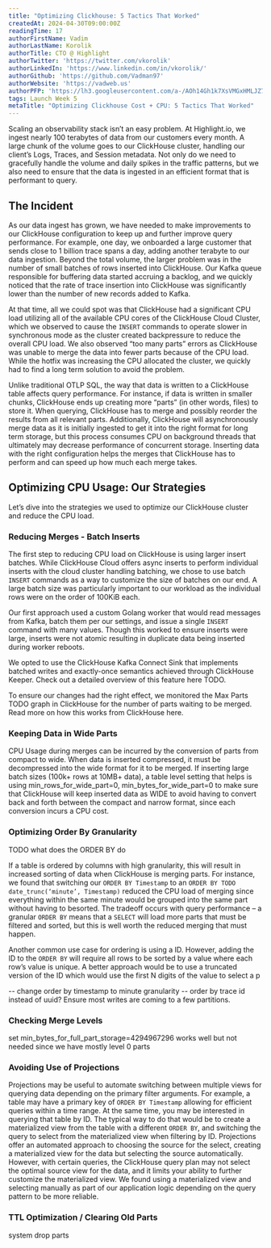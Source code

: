 ```yaml
---
title: "Optimizing Clickhouse: 5 Tactics That Worked"
createdAt: 2024-04-30T09:00:00Z
readingTime: 17
authorFirstName: Vadim
authorLastName: Korolik
authorTitle: CTO @ Highlight
authorTwitter: 'https://twitter.com/vkorolik'
authorLinkedIn: 'https://www.linkedin.com/in/vkorolik/'
authorGithub: 'https://github.com/Vadman97'
authorWebsite: 'https://vadweb.us'
authorPFP: 'https://lh3.googleusercontent.com/a-/AOh14Gh1k7XsVMGxHMLJZ7qesyddqn1y4EKjfbodEYiY=s96-c'
tags: Launch Week 5
metaTitle: "Optimizing Clickhouse Cost + CPU: 5 Tactics That Worked"
---
```


Scaling an observability stack isn’t an easy problem. At Highlight.io, we ingest nearly 100 terabytes of data from our
customers every month. A large chunk of the volume goes to our ClickHouse cluster, handling our client’s Logs, Traces,
and Session metadata. Not only do we need to gracefully handle the volume and daily spikes in the traffic patterns, but
we also need to ensure that the data is ingested in an efficient format that is performant to query.

## The Incident

As our data ingest has grown, we have needed to make improvements to our ClickHouse configuration to keep up and further
improve query performance. For example, one day, we onboarded a large customer that sends close to 1 billion trace spans
a day, adding another terabyte to our data ingestion. Beyond the total volume, the larger problem was in the number of
small batches of rows inserted into ClickHouse. Our Kafka queue responsible for buffering data started accruing a
backlog, and we quickly noticed that the rate of trace insertion into ClickHouse was significantly lower than the number
of new records added to Kafka.

At that time, all we could spot was that ClickHouse had a significant CPU load utilizing all of the available CPU cores
of the ClickHouse Cloud Cluster, which we observed to cause the `INSERT` commands to operate slower in synchronous mode
as the cluster created backpressure to reduce the overall CPU load. We also observed “too many parts” errors as
ClickHouse was unable to merge the data into fewer parts because of the CPU load. While the hotfix was increasing the
CPU allocated the cluster, we quickly had to find a long term solution to avoid the problem.

Unlike traditional OTLP SQL, the way that data is written to a ClickHouse table affects query performance.
For instance, if data is written in smaller chunks, ClickHouse ends up creating more “parts” (in other words, files) to
store it. When querying, ClickHouse has to merge and possibly reorder the results from all relevant parts. Additionally,
ClickHouse will asynchronously merge data as it is initially ingested to get it into the right format for long term
storage, but this process consumes CPU on background threads that ultimately may decrease performance of concurrent
storage. Inserting data with the right configuration helps the merges that ClickHouse has to perform and can speed up
how much each merge takes.

## Optimizing CPU Usage: Our Strategies

Let’s dive into the strategies we used to optimize our ClickHouse cluster and reduce the CPU load.

### Reducing Merges - Batch Inserts

The first step to reducing CPU load on ClickHouse is using larger insert batches. While ClickHouse Cloud offers async
inserts to perform individual inserts with the cloud cluster handling batching, we chose to use batch `INSERT` commands
as
a way to customize the size of batches on our end. A large batch size was particularly important to our workload as the
individual rows were on the order of 100KiB each.

Our first approach used a custom Golang worker that would read messages from Kafka, batch them per our settings, and
issue a single `INSERT` command with many values. Though this worked to ensure inserts were large, inserts were not
atomic
resulting in duplicate data being inserted during worker reboots.

We opted to use the ClickHouse Kafka Connect Sink that implements batched writes and exactly-once semantics achieved
through ClickHouse Keeper. Check out a detailed overview of this feature here TODO.

To ensure our changes had the right effect, we monitored the Max Parts TODO graph in ClickHouse for the number of parts
waiting to be merged. Read more on how this works from ClickHouse here.

### Keeping Data in Wide Parts

CPU Usage during merges can be incurred by the conversion of parts from compact to wide. When data is inserted
compressed, it must be decompressed into the wide format for it to be merged. If inserting large batch sizes (100k+ rows
at 10MB+ data), a table level setting that helps is using min_rows_for_wide_part=0, min_bytes_for_wide_part=0 to make
sure that ClickHouse will keep inserted data as WIDE to avoid having to convert back and forth between the compact and
narrow format, since each conversion incurs a CPU cost.

### Optimizing Order By Granularity

TODO what does the ORDER BY do

If a table is ordered by columns with high granularity, this will result in increased sorting of data when ClickHouse is
merging parts. For instance, we found that switching our `ORDER BY Timestamp` to an `ORDER BY TODO date_trunc(‘minute’,
Timestamp)` reduced the CPU load of merging since everything within the same minute would be grouped into the same part
without having to besorted. The tradeoff occurs with query performance – a granular `ORDER BY` means that a `SELECT`
will
load more parts that must be filtered and sorted, but this is well worth the reduced merging that must happen.

Another common use case for ordering is using a ID. However, adding the ID to the `ORDER BY` will require all rows to be
sorted by a value where each row’s value is unique. A better approach would be to use a truncated version of the ID
which would use the first N digits of the value to select a p

-- change order by timestamp to minute granularity
-- order by trace id instead of uuid?
Ensure most writes are coming to a few partitions.

### Checking Merge Levels

set min_bytes_for_full_part_storage=4294967296 works well but not needed since we have mostly level 0 parts

### Avoiding Use of Projections

Projections may be useful to automate switching between multiple views for querying data depending on the primary filter
arguments. For example, a table may have a primary key of `ORDER BY Timestamp` allowing for efficient queries within a
time range. At the same time, you may be interested in querying that table by ID. The typical way to do that would be to
create a materialized view from the table with a different `ORDER BY`, and switching the query to select from the
materialized view when filtering by ID.
Projections offer an automated approach to choosing the source for the select, creating a materialized view for the data
but selecting the source automatically. However, with certain queries, the ClickHouse query plan may not select the
optimal source view for the data, and it limits your ability to further customize the materialized view. We found using
a materialized view and selecting manually as part of our application logic depending on the query pattern to be more
reliable.

### TTL Optimization / Clearing Old Parts

system drop parts
